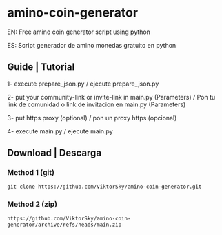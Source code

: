 # amino-coin-generator

EN: Free amino coin generator script using python

ES: Script generador de amino monedas gratuito en python

## Guide | Tutorial

1- execute prepare_json.py / ejecute prepare_json.py

2- put your community-link or invite-link in main.py (Parameters) /
Pon tu link de comunidad o link de invitacion en main.py (Parameters)

3- put https proxy (optional) / pon un proxy https (opcional)

4- execute main.py / ejecute main.py

## Download | Descarga
### Method 1 (git)
```
git clone https://github.com/ViktorSky/amino-coin-generator.git
```

### Method 2 (zip)
```
https://github.com/ViktorSky/amino-coin-generator/archive/refs/heads/main.zip
```
